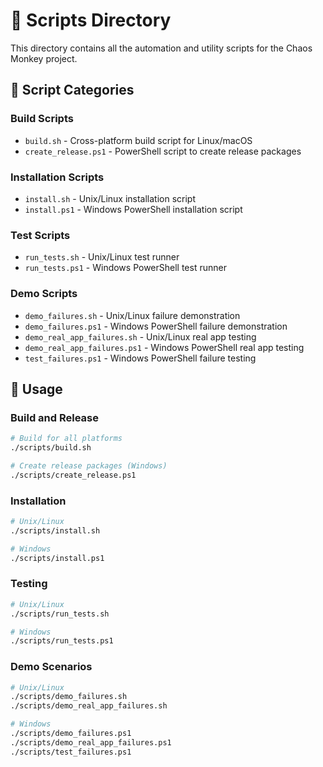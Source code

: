 # 📜 Scripts Directory

This directory contains all the automation and utility scripts for the Chaos Monkey project.

## 📁 Script Categories

### **Build Scripts**
- `build.sh` - Cross-platform build script for Linux/macOS
- `create_release.ps1` - PowerShell script to create release packages

### **Installation Scripts**
- `install.sh` - Unix/Linux installation script
- `install.ps1` - Windows PowerShell installation script

### **Test Scripts**
- `run_tests.sh` - Unix/Linux test runner
- `run_tests.ps1` - Windows PowerShell test runner

### **Demo Scripts**
- `demo_failures.sh` - Unix/Linux failure demonstration
- `demo_failures.ps1` - Windows PowerShell failure demonstration
- `demo_real_app_failures.sh` - Unix/Linux real app testing
- `demo_real_app_failures.ps1` - Windows PowerShell real app testing
- `test_failures.ps1` - Windows PowerShell failure testing

## 🚀 Usage

### **Build and Release**
```bash
# Build for all platforms
./scripts/build.sh

# Create release packages (Windows)
./scripts/create_release.ps1
```

### **Installation**
```bash
# Unix/Linux
./scripts/install.sh

# Windows
./scripts/install.ps1
```

### **Testing**
```bash
# Unix/Linux
./scripts/run_tests.sh

# Windows
./scripts/run_tests.ps1
```

### **Demo Scenarios**
```bash
# Unix/Linux
./scripts/demo_failures.sh
./scripts/demo_real_app_failures.sh

# Windows
./scripts/demo_failures.ps1
./scripts/demo_real_app_failures.ps1
./scripts/test_failures.ps1
``` 